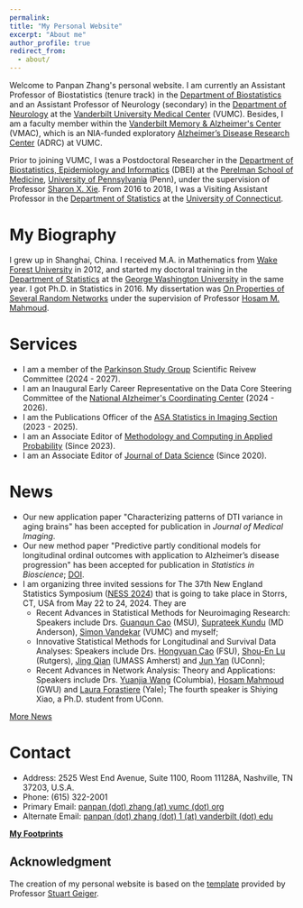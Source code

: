 ```yaml
---
permalink: 
title: "My Personal Website"
excerpt: "About me"
author_profile: true
redirect_from: 
  - about/
---
```


Welcome to Panpan Zhang's personal website. I am currently an Assistant Professor of Biostatistics (tenure track) in the [Department of Biostatistics](https://www.vumc.org/biostatistics/vanderbilt-department-biostatistics) and an Assistant Professor of Neurology (secondary) in the [Department of Neurology](https://www.vumc.org/neurology) at the [Vanderbilt University Medical Center](https://www.vumc.org/main/home) (VUMC). Besides, I am a faculty member within the [Vanderbilt Memory & Alzheimer's Center](https://www.vumc.org/vmac/home) (VMAC), which is an NIA-funded exploratory [Alzheimer’s Disease Research Center](https://www.nia.nih.gov/health/alzheimers-disease-research-centers) (ADRC) at VUMC.  

Prior to joining VUMC, I was a Postdoctoral Researcher in the [Department of Biostatistics, Epidemiology and Informatics](https://www.dbei.med.upenn.edu/) (DBEI) at the [Perelman School of Medicine](https://www.med.upenn.edu/), [University of Pennsylvania](https://www.upenn.edu/) (Penn), under the supervision of Professor [Sharon X. Xie](https://www.dbei.med.upenn.edu/bio/sharon-xiangwen-xie-phd). From 2016 to 2018, I was a Visiting Assistant Professor in the [Department of Statistics](https://stat.uconn.edu/) at the [University of Connecticut](https://uconn.edu/).

My Biography
============

I grew up in Shanghai, China. I received M.A. in Mathematics from [Wake Forest University](https://www.wfu.edu/) in 2012, and started my doctoral training in the [Department of Statistics](https://statistics.columbian.gwu.edu/) at the [George Washington University](https://www.gwu.edu/) in the same year. I got Ph.D. in Statistics in 2016. My dissertation was [On Properties of Several Random Networks](https://search-proquest-com.proxy.library.upenn.edu/docview/1778511395/fulltextPDF/85F5580422DB4BC5PQ/1?accountid=14707) under the supervision of Professor [Hosam M. Mahmoud](https://statistics.columbian.gwu.edu/hosam-m-mahmoud).

Services
============
* I am a member of the [Parkinson Study Group](https://parkinson-study-group.org/) Scientific Reivew Committee (2024 - 2027).
* I am an Inaugural Early Career Representative on the Data Core Steering Committee of the [National Alzheimer's Coordinating Center](https://naccdata.org/) (2024 - 2026).
* I am the Publications Officer of the [ASA Statistics in Imaging Section](https://statsinimaging.github.io/) (2023 - 2025).
* I am an Associate Editor of [Methodology and Computing in Applied Probability](https://www.springer.com/journal/11009) (Since 2023).
* I am an Associate Editor of [Journal of Data Science](https://jds-online.org/journal/JDS) (Since 2020).

News
============
* Our new application paper "Characterizing patterns of DTI variance in aging brains" has been accepted for publication in *Journal of Medical Imaging*.
* Our new method paper "Predictive partly conditional models for longitudinal ordinal outcomes with application to Alzheimer’s disease progression" has been accepted for publication in *Statistics in Bioscience*; [DOI](https://doi.org/10.1007/s12561-024-09433-w).
* I am organizing three invited sessions for The 37th New England Statistics Symposium ([NESS 2024](https://symposium.nestat.org/)) that is going to take place in Storrs, CT, USA from May 22 to 24, 2024. They are
  * Recent Advances in Statistical Methods for Neuroimaging Research: Speakers include Drs. [Guanqun Cao](https://sites.google.com/view/guanquncaowebpage) (MSU), [Suprateek Kundu](https://sites.google.com/view/suprateek/home) (MD Anderson), [Simon Vandekar](https://simonvandekar.github.io/) (VUMC) and myself;
  * Innovative Statistical Methods for Longitudinal and Survival Data Analyses: Speakers include Drs. [Hongyuan Cao](https://ani.stat.fsu.edu/~hycao/) (FSU), [Shou-En Lu](https://sph.rutgers.edu/directory/shou-en-lu-phd-sheherhers) (Rutgers), [Jing Qian](https://www.umass.edu/public-health-sciences/about/directory/jing-qian) (UMASS Amherst) and [Jun Yan](https://statistics.uconn.edu/person/jun-yan/) (UConn);
  * Recent Advances in Network Analysis: Theory and Applications: Speakers include Drs. [Yuanjia Wang](https://blogs.cuit.columbia.edu/yw2016/) (Columbia), [Hosam Mahmoud](https://statistics.columbian.gwu.edu/hosam-mahmoud) (GWU) and [Laura Forastiere](https://ysph.yale.edu/profile/laura-forastiere/) (Yale); The fourth speaker is Shiying Xiao, a Ph.D. student from UConn.

[More News](https://panpan-zhang.com/year-archive/)

Contact
============
* Address: 2525 West End Avenue, Suite 1100, Room 11128A, Nashville, TN 37203, U.S.A.
* Phone: (615) 322-2001
* Primary Email: [panpan (dot) zhang (at) vumc (dot) org](mailto:panpan.zhang@vumc.org)
* Alternate Email: [panpan (dot) zhang (dot) 1 (at) vanderbilt (dot) edu](mailto:panpan.zhang.1@vanderbilt.edu)

**[My Footprints](https://panpan-zhang.com/talkmap/map.html)**

Acknowledgment
-------------
The creation of my personal website is based on the [template](https://github.com/academicpages) provided by Professor [Stuart Geiger](https://stuartgeiger.com/).
